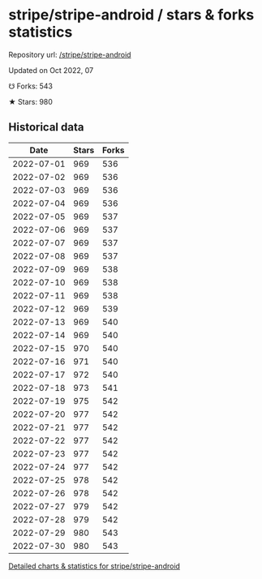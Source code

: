 # stripe/stripe-android / stars & forks statistics

Repository url: [/stripe/stripe-android](https://github.com/stripe/stripe-android)

Updated on Oct 2022, 07

☋ Forks: 543

★ Stars: 980

## Historical data
| Date | Stars | Forks |
|------|-------|-------|
| 2022-07-01 | 969 | 536 | 
| 2022-07-02 | 969 | 536 | 
| 2022-07-03 | 969 | 536 | 
| 2022-07-04 | 969 | 536 | 
| 2022-07-05 | 969 | 537 | 
| 2022-07-06 | 969 | 537 | 
| 2022-07-07 | 969 | 537 | 
| 2022-07-08 | 969 | 537 | 
| 2022-07-09 | 969 | 538 | 
| 2022-07-10 | 969 | 538 | 
| 2022-07-11 | 969 | 538 | 
| 2022-07-12 | 969 | 539 | 
| 2022-07-13 | 969 | 540 | 
| 2022-07-14 | 969 | 540 | 
| 2022-07-15 | 970 | 540 | 
| 2022-07-16 | 971 | 540 | 
| 2022-07-17 | 972 | 540 | 
| 2022-07-18 | 973 | 541 | 
| 2022-07-19 | 975 | 542 | 
| 2022-07-20 | 977 | 542 | 
| 2022-07-21 | 977 | 542 | 
| 2022-07-22 | 977 | 542 | 
| 2022-07-23 | 977 | 542 | 
| 2022-07-24 | 977 | 542 | 
| 2022-07-25 | 978 | 542 | 
| 2022-07-26 | 978 | 542 | 
| 2022-07-27 | 979 | 542 | 
| 2022-07-28 | 979 | 542 | 
| 2022-07-29 | 980 | 543 | 
| 2022-07-30 | 980 | 543 | 


[Detailed charts & statistics for stripe/stripe-android](https://reviewgithub.com/rep/stripe/stripe-android)
